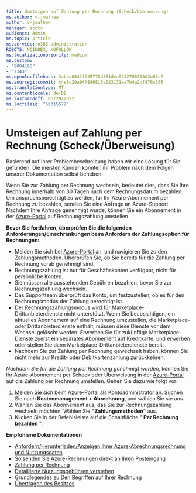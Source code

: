 ```yaml
---
title: Umsteigen auf Zahlung per Rechnung (Scheck/Überweisung)
ms.author: v-jmathew
author: v-jmathew
manager: scotv
audience: Admin
ms.topic: article
ms.service: o365-administration
ROBOTS: NOINDEX, NOFOLLOW
ms.localizationpriority: medium
ms.custom:
- "9004168"
- "7343"
ms.openlocfilehash: 3abea804ff249778d381dea9932700715d2e85a2
ms.sourcegitcommit: c4e8c29a94f840816a023131ea7b4a2bf876c305
ms.translationtype: MT
ms.contentlocale: de-DE
ms.lasthandoff: 06/29/2022
ms.locfileid: "66315579"
---
```

# <a name="switch-to-pay-by-invoice-chequewire-transfer"></a>Umsteigen auf Zahlung per Rechnung (Scheck/Überweisung)

Basierend auf Ihrer Problembeschreibung haben wir eine Lösung für Sie gefunden. Die meisten Kunden konnten ihr Problem nach dem Folgen unserer Dokumentation selbst beheben.

Wenn Sie zur Zahlung per Rechnung wechseln, bedeutet dies, dass Sie Ihre Rechnung innerhalb von 30 Tagen nach dem Rechnungsdatum bezahlen. Um anspruchsberechtigt zu werden, für Ihr Azure-Abonnement per Rechnung zu bezahlen, senden Sie eine Anfrage an Azure-Support. Nachdem Ihre Anfrage genehmigt wurde, können Sie ein Abonnement in der [Azure-Portal](https://portal.azure.com/) auf Rechnungszahlung umstellen.

**Bevor Sie fortfahren, überprüfen Sie die folgenden Anforderungen/Einschränkungen beim Anfordern der Zahlungsoption für Rechnungen:**

- Melden Sie sich bei [Azure-Portal](https://portal.azure.com/) an, und navigieren Sie zu den Zahlungsmethoden. Überprüfen Sie, ob Sie bereits für die Zahlung per Rechnung vorab genehmigt sind.
- Rechnungszahlung ist nur für Geschäftskonten verfügbar, nicht für persönliche Konten.
- Sie müssen alle ausstehenden Gebühren bezahlen, bevor Sie zur Rechnungszahlung wechseln.
- Das Supportteam überprüft das Konto, um festzustellen, ob es für den Rechnungsmodus der Zahlung berechtigt ist.
- Der Rechnungszahlungsmodus wird für Marketplace-Drittanbieterdienste nicht unterstützt. Wenn Sie beabsichtigen, ein aktuelles Abonnement auf eine Rechnung umzustellen, die Marketplace- oder Drittanbieterdienste enthält, müssen diese Dienste vor dem Wechsel gelöscht werden. Erwerben Sie für zukünftige Marketplace-Dienste zuerst ein separates Abonnement auf Kreditkarte, und erwerben oder stellen Sie dann Marketplace-Drittanbieterdienste bereit.
- Nachdem Sie zur Zahlung per Rechnung gewechselt haben, können Sie nicht mehr zur Kredit- oder Debitkartenzahlung zurückkehren.

*Nachdem Sie für die Zahlung per Rechnung genehmigt wurden*, können Sie Ihr Azure-Abonnement per Scheck oder Überweisung in der [Azure-Portal](https://portal.azure.com/) auf die Zahlung per Rechnung umstellen.
Gehen Sie dazu wie folgt vor:

1. Melden Sie sich beim [Azure-Portal](https://portal.azure.com/) als Kontoadministrator an. Suchen Sie nach **Kostenmanagement + Abrechnung**, und wählen Sie sie aus.
2. Wählen Sie das Abonnement aus, das Sie zur Rechnungszahlung wechseln möchten. Wählen Sie **"Zahlungsmethoden**" aus.
3. Klicken Sie in der Befehlsleiste auf die Schaltfläche " **Per Rechnung bezahlen** ".

**Empfohlene Dokumentationen**

- [Anfordern/Herunterladen/Anzeigen Ihrer Azure-Abrechnungsrechnung und Nutzungsdaten](https://docs.microsoft.com/azure/billing/billing-download-azure-invoice-daily-usage-date)
- [So senden Sie Azure-Rechnungen direkt an Ihren Posteingang](https://docs.microsoft.com/azure/billing/billing-download-azure-invoice-daily-usage-date)
- [Zahlung per Rechnung](https://docs.microsoft.com/azure/billing/billing-how-to-pay-by-invoice)
- [Detaillierte Nutzungsgebühren verstehen](https://docs.microsoft.com/azure/billing/billing-understand-your-bill)
- [Grundlegendes zu Den Begriffen auf Ihrer Rechnung](https://docs.microsoft.com/azure/billing/billing-understand-your-invoice)
- [Übertragen des Besitzes](https://docs.microsoft.com/azure/billing/billing-subscription-transfer)
